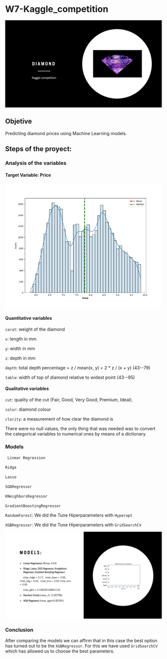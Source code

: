 # W7-Kaggle_competition

![Imagen_text](https://github.com/Carmen-r/W7-Kaggle_competition/blob/main/images/diamond.jpg)


## Objetive

Predicting diamond prices using Machine Learning models.

## Steps of the proyect:

### Analysis of the variables

#### Target Variable: Price

![Imagen_text](https://github.com/Carmen-r/W7-Kaggle_competition/blob/main/images/Target.jpg)

#### Quantitative variables 

`carat`: weight of the diamond

`x`: length in mm

`y`: width in mm

`z`: depth in mm

`depth`: total depth percentage = z / mean(x, y) = 2 * z / (x + y) (43--79)

`table`: width of top of diamond relative to widest point (43--95)

#### Qualitative variables

`cut`: quality of the cut (Fair, Good, Very Good, Premium, Ideal).

`color`: diamond colour

`clarity`: a measurement of how clear the diamond is

There were no null values, the only thing that was needed was to convert the categorical variables to numerical ones by means of a dictionary.


### Models
` Linear Regression`

`Ridge`

`Lasso` 

`SGDRegressor`

`KNeighborsRegressor`

`GradientBoostingRegressor`

`RandomForest`:  We did the Tune Hiperparameters with `Hyperopt`

`XGBRegressor`: We did the Tune Hiperparameters with `GridSearchCV`

![Imagen_text](https://github.com/Carmen-r/W7-Kaggle_competition/blob/main/images/resume.jpg)

### Conclusion

After comparing the models we can affirm that in this case the best option has turned out to be the `XGBRegressor`. For this we have used `GridSearchCV` which has allowed us to choose the best parameters.
